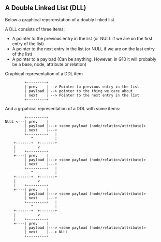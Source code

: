 ## A Double Linked List (DLL)

Below a graphical repsrenstation of a doubly linked list.

A DLL consists of three items:
- A pointer to the previous entry in the list (or NULL if we are on the first entry of the list)
- A pointer to the next  entry in the list (or NULL if we are on the last entry of the list)
- A pointer to a payload (Can be anything. However, in G10 it will probably be a base, node, attribute or relation)


Graphical representation of a DDL item 

             +---------+
             | prev    | --> Pointer to previous entry in the list
             | payload | --> pointer to the thing we care about
             | next    | --> Pointer to the next entry in the list
             +---------+

And a grpahical representation of a DDL with some items:

             +---------+
    NULL <---| prev    |
             | payload |---> <some payload (node/relation/attribute)>
             | next    |---+
             +---------+   |
                ^          |
        +-------+  +-------+	    
        |          v
        |    +---------+
        +----| prev    |
             | payload |---> <some payload (node/relation/attribute)>
             | next    |---+
             +---------+   |
                ^          |
        +-------+  +-------+
        |          v
        |    +---------+
        +----| prev    |
             | payload |---> <some payload (node/relation/attribute)>
             | next    |---+
             +---------+   |
                ^          |
        +-------+  +-------+
        |          v
        |    +---------+
        +----| prev    |
             | payload |---> <some payload (node/relation/attribute)>
             | next    |---> NULL
             +---------+   
